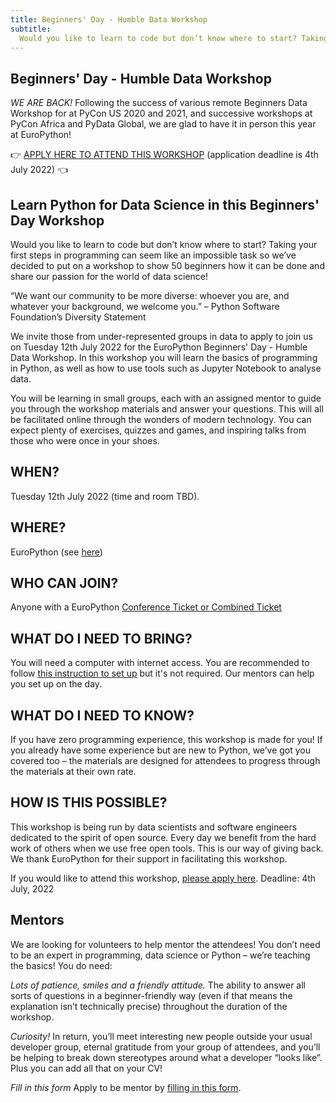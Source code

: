 ```yaml
---
title: Beginners' Day - Humble Data Workshop
subtitle:
  Would you like to learn to code but don’t know where to start? Taking your first steps in programming can seem like an impossible task so we’ve decided to put on a workshop to show 50 beginners how it can be done and share our passion for the world of data science!
---
```

## Beginners' Day - Humble Data Workshop ##
*WE ARE BACK!*
Following the success of various remote Beginners Data Workshop for at PyCon US 2020 and 2021, and successive workshops at PyCon Africa and PyData Global, we are glad to have it in person this year at EuroPython!

👉 [APPLY HERE TO ATTEND THIS WORKSHOP](https://forms.gle/Y9thJjuAQAiFm8D8A) (application deadline is 4th July 2022) 👈

## Learn Python for Data Science in this Beginners' Day Workshop ##
Would you like to learn to code but don’t know where to start? Taking your first steps in programming can seem like an impossible task so we’ve decided to put on a workshop to show 50 beginners how it can be done and share our passion for the world of data science!

“We want our community to be more diverse: whoever you are, and whatever your background, we welcome you.” – Python Software Foundation’s Diversity Statement

We invite those from under-represented groups in data to apply to join us on Tuesday 12th July 2022 for the EuroPython Beginners' Day - Humble Data Workshop. In this workshop you will learn the basics of programming in Python, as well as how to use tools such as Jupyter Notebook to analyse data.

You will be learning in small groups, each with an assigned mentor to guide you through the workshop materials and answer your questions. This will all be facilitated online through the wonders of modern technology. You can expect plenty of exercises, quizzes and games, and inspiring talks from those who were once in your shoes.

## WHEN? ##
Tuesday 12th July 2022 (time and room TBD).

## WHERE? ##
EuroPython (see [here](/where))

## WHO CAN JOIN? ##
Anyone with a EuroPython [Conference Ticket or Combined Ticket](https://ep2022.europython.eu/tickets#ticket-types)

## WHAT DO I NEED TO BRING? ##
You will need a computer with internet access. You are recommended to follow [this instruction to set up](https://github.com/HumbleData/beginners-data-workshop) but it's not required. Our mentors can help you set up on the day.

## WHAT DO I NEED TO KNOW? ##
If you have zero programming experience, this workshop is made for you! If you already have some experience but are new to Python, we’ve got you covered too – the materials are designed for attendees to progress through the materials at their own rate.

## HOW IS THIS POSSIBLE? ##
This workshop is being run by data scientists and software engineers dedicated to the spirit of open source. Every day we benefit from the hard work of others when we use free open tools. This is our way of giving back. We thank EuroPython for their support in facilitating this workshop.

If you would like to attend this workshop, [please apply here](https://forms.gle/Y9thJjuAQAiFm8D8A). Deadline: 4th July, 2022

## Mentors ##
We are looking for volunteers to help mentor the attendees! You don’t need to be an expert in programming, data science or Python – we’re teaching the basics! You do need:

*Lots of patience, smiles and a friendly attitude.*
The ability to answer all sorts of questions in a beginner-friendly way (even if that means the explanation isn’t technically precise) throughout the duration of the workshop.

*Curiosity!*
In return, you’ll meet interesting new people outside your usual developer group, eternal gratitude from your group of attendees, and you’ll be helping to break down stereotypes around what a developer “looks like”. Plus you can add all that on your CV!

*Fill in this form*
Apply to be mentor by [filling in this form](https://forms.gle/Y9thJjuAQAiFm8D8A).
